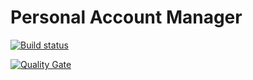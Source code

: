 Personal Account Manager
=======================

[![Build status](https://travis-ci.org/bellingard/personal-account-manager.svg?branch=master)](https://travis-ci.org/bellingard/personal-account-manager)

[![Quality Gate](https://nemo.sonarqube.org/api/badges/gate?key=fr.bellingard.account-manager:account-manager)](https://nemo.sonarqube.org/dashboard/index/fr.bellingard.account-manager:account-manager)
